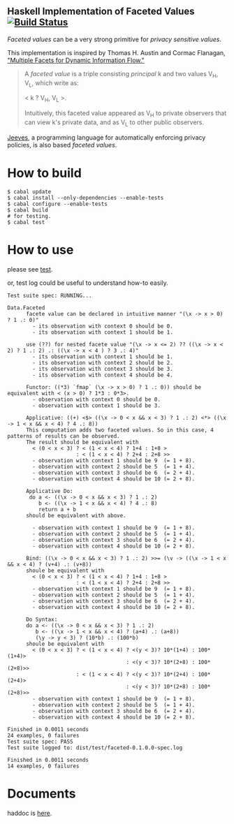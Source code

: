 Haskell Implementation of Faceted Values [![Build Status](https://travis-ci.org/everpeace/faceted-values.svg?branch=master)](https://travis-ci.org/everpeace/faceted-values)
----
_Faceted values_ can be a very strong primitive for _privacy sensitive values_.

This implementation is inspired by Thomas H. Austin and Cormac Flanagan, ["Multiple Facets for Dynamic Information Flow."](http://users.soe.ucsc.edu/~cormac/papers/popl12b.pdf)

> A _faceted value_ is a triple consisting _principal_ k and two values V<sub>H</sub>, V<sub>L</sub>, which write as:
>
> \< k ? V<sub>H</sub>, V<sub>L</sub> \>.
>
> Intuitively, this faceted value appeared as V<sub>H</sub> to private observers that can view k's private data, and as V<sub>L</sub> to other public observers.

[Jeeves](http://jeeveslang.org), a programming language for automatically enforcing privacy policies, is also based _faceted values_.

How to build
==
```
$ cabal update
$ cabal install --only-dependencies --enable-tests
$ cabal configure --enable-tests
$ cabal build
# for testing.
$ cabal test
```
How to use
==
please see [test](https://github.com/everpeace/faceted-values/blob/master/test/Data/FacetedSpec.hs).

or, test log could be useful to understand how-to easily.
```
Test suite spec: RUNNING...

Data.Faceted
      facete value can be declared in intuitive manner "(\x -> x > 0) ? 1 .: 0)"
        - its observation with context 0 should be 0.
        - its observation with context 1 should be 1.

      use (??) for nested facete value "(\x -> x <= 2) ?? ((\x -> x < 2) ? 1 .: 2) .: ((\x -> x < 4 ) ? 3 .: 4)"
        - its observation with context 1 should be 1.
        - its observation with context 2 should be 2.
        - its observation with context 3 should be 3.
        - its observation with context 4 should be 4.

      Functor: ((*3) `fmap` (\x -> x > 0) ? 1 .: 0)) should be equivalent with < (x > 0) ? 1*3 : 0*3>.
        - observation with context 0 should be 0.
        - observation with context 1 should be 3.

      Applicative: ((+) <$> ((\x -> 0 < x && x < 3) ? 1 .: 2) <*> ((\x -> 1 < x && x < 4) ? 4 .: 8))
      This computation adds two faceted values. So in this case, 4 patterns of results can be observed.
      The result should be equivalent with
        < (0 < x < 3) ? < (1 < x < 4) ? 1+4 : 1+8 >
                      : < (1 < x < 4) ? 2+4 : 2+8 >>
        - observation with context 1 should be 9  (= 1 + 8).
        - observation with context 2 should be 5  (= 1 + 4).
        - observation with context 3 should be 6  (= 2 + 4).
        - observation with context 4 should be 10 (= 2 + 8).

      Applicative Do:
       do a <- ((\x -> 0 < x && x < 3) ? 1 .: 2)
          b <- ((\x -> 1 < x && x < 4) ? 4 .: 8)
          return a + b
      should be equivalent with above.

        - observation with context 1 should be 9  (= 1 + 8).
        - observation with context 2 should be 5  (= 1 + 4).
        - observation with context 3 should be 6  (= 2 + 4).
        - observation with context 4 should be 10 (= 2 + 8).

      Bind: ((\x -> 0 < x && x < 3) ? 1 .: 2) >>= (\v -> ((\x -> 1 < x && x < 4) ? (v+4) .: (v+8))
      shoule be equivalent with
        < (0 < x < 3) ? < (1 < x < 4) ? 1+4 : 1+8 >
                      : < (1 < x < 4) ? 2+4 : 2+8 >>
        - observation with context 1 should be 9  (= 1 + 8).
        - observation with context 2 should be 5  (= 1 + 4).
        - observation with context 3 should be 6  (= 2 + 4).
        - observation with context 4 should be 10 (= 2 + 8).

      Do Syntax:
      do a <- ((\x -> 0 < x && x < 3) ? 1 .: 2)
         b <- ((\x -> 1 < x && x < 4) ? (a+4) .: (a+8))
         (\y -> y < 3) ? (10*b) .: (100*b)
      shoule be equivalent with
        < (0 < x < 3) ? < (1 < x < 4) ? <(y < 3)? 10*(1+4) : 100*(1+4)>
                                      : <(y < 3)? 10*(2+8) : 100*(2+8)>>
                      : < (1 < x < 4) ? <(y < 3)? 10*(2+4) : 100*(2+4)>
                                      : <(y < 3)? 10*(2+8) : 100*(2+8)>>
        - observation with context 1 should be 9  (= 1 + 8).
        - observation with context 2 should be 5  (= 1 + 4).
        - observation with context 3 should be 6  (= 2 + 4).
        - observation with context 4 should be 10 (= 2 + 8).

Finished in 0.0011 seconds
24 examples, 0 failures
Test suite spec: PASS
Test suite logged to: dist/test/faceted-0.1.0.0-spec.log

Finished in 0.0011 seconds
14 examples, 0 failures
```

Documents
==
haddoc is [here](http://everpeace.github.io/faceted-values/faceted/index.html).
